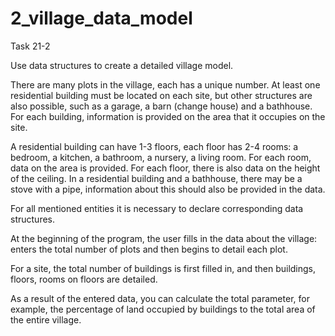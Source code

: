 # 2_village_data_model
Task 21-2

Use data structures to create a detailed village model.

There are many plots in the village, each has a unique number. At least one residential building must be located on each site, but other structures are also possible, such as a garage, a barn (change house) and a bathhouse. For each building, information is provided on the area that it occupies on the site.

A residential building can have 1-3 floors, each floor has 2-4 rooms: a bedroom, a kitchen, a bathroom, a nursery, a living room. For each room, data on the area is provided. For each floor, there is also data on the height of the ceiling. In a residential building and a bathhouse, there may be a stove with a pipe, information about this should also be provided in the data.

For all mentioned entities it is necessary to declare corresponding data structures.

At the beginning of the program, the user fills in the data about the village: enters the total number of plots and then begins to detail each plot.

For a site, the total number of buildings is first filled in, and then buildings, floors, rooms on floors are detailed.

As a result of the entered data, you can calculate the total parameter, for example, the percentage of land occupied by buildings to the total area of the entire village.
